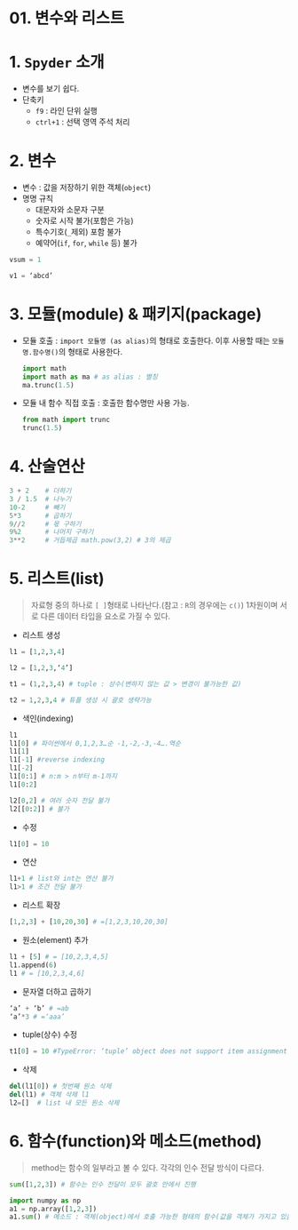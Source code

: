 # 01. 변수와 리스트

# 1. `Spyder` 소개

- 변수를 보기 쉽다.
- 단축키
    - `f9` : 라인 단위 실행
    - `ctrl+1` : 선택 영역 주석 처리

# 2. 변수

- 변수 : 값을 저장하기 위한 객체(`object`)
- 명명 규칙
    - 대문자와 소문자 구분
    - 숫자로 시작 불가(포함은 가능)
    - 특수기호(`_`제외) 포함 불가
    - 예약어(`if`, `for`, `while` 등) 불가

```python
vsum = 1

v1 = ‘abcd’
```

# 3. 모듈(module) & 패키지(package)

- 모듈 호출 : `import 모듈명 (as alias)`의 형태로 호출한다. 이후 사용할 때는 `모듈명.함수명()`의 형태로 사용한다.
    
    ```python
    import math 
    import math as ma # as alias : 별칭
    ma.trunc(1.5)
    ```
    

- 모듈 내 함수 직접 호출 : 호출한 함수명만 사용 가능.
    
    ```python
    from math import trunc
    trunc(1.5)
    ```
    

# 4. 산술연산

```python
3 + 2    # 더하기
3 / 1.5  # 나누기
10-2     # 빼기
5*3      # 곱하기
9//2     # 몫 구하기 
9%2      # 나머지 구하기
3**2     # 거듭제곱 math.pow(3,2) # 3의 제곱
```

# 5. 리스트(list)

> 자료형 중의 하나로 `[ ]`형태로 나타난다.(참고 : `R`의 경우에는 `c()`) 1차원이며 서로 다른 데이터 타입을 요소로 가질 수 있다.
> 

- 리스트 생성

```python
l1 = [1,2,3,4] 

l2 = [1,2,3,‘4’]

t1 = (1,2,3,4) # tuple : 상수(변하지 않는 값 > 변경이 불가능한 값) 

t2 = 1,2,3,4 # 튜플 생성 시 괄호 생략가능
```

- 색인(indexing)

```python
l1 
l1[0] # 파이썬에서 0,1,2,3…순 -1,-2,-3,-4….역순 
l1[1] 
l1[-1] #reverse indexing 
l1[-2]
l1[0:1] # n:m > n부터 m-1까지 
l1[0:2]

l2[0,2] # 여러 숫자 전달 불가
l2[[0:2]] # 불가
```

- 수정

```python
l1[0] = 10
```

- 연산

```python
l1+1 # list와 int는 연산 불가 
l1>1 # 조건 전달 불가
```

- 리스트 확장

```python
[1,2,3] + [10,20,30] # =[1,2,3,10,20,30]
```

- 원소(element) 추가

```python
l1 + [5] # = [10,2,3,4,5]
l1.append(6) 
l1 # = [10,2,3,4,6]
```

- 문자열 더하고 곱하기

```python
‘a’ + ‘b’ # =ab 
‘a’*3 # =‘aaa’
```

- tuple(상수) 수정

```python
t1[0] = 10 #TypeError: ‘tuple’ object does not support item assignment
```

- 삭제

```python
del(l1[0]) # 첫번째 원소 삭제 
del(l1) # 객체 삭제 l1
l2=[]  # list 내 모든 원소 삭제
```

# 6. 함수(function)와 메소드(method)

> method는 함수의 일부라고 볼 수 있다. 각각의 인수 전달 방식이 다르다.
> 

```python
sum([1,2,3]) # 함수는 인수 전달이 모두 괄호 안에서 진행

import numpy as np 
a1 = np.array([1,2,3]) 
a1.sum() # 메소드 : 객체(object)에서 호출 가능한 형태의 함수(값을 객체가 가지고 있음)
```
